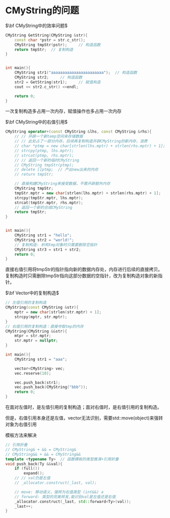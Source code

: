 # CMyString的问题

$\bf CMyString中的效率问题$

```c++
CMyString GetString(CMyString &str){
    const char *pstr = str.c_str();
    CMyString tmpStr(pstr);     // 构造函数
    return tmpStr;  // 复制构造
}


int main(){
    CMyString str1("aaaaaaaaaaaaaaaaaaaaaaa");  // 构造函数
    CMyString str2;     // 构造函数
    str2 = GetString(str1);     // 赋值构造
    cout << str2.c_str() <<endl;

    return 0;
}
```

一次复制构造多占用一次内存，赋值操作也多占用一次内存

$\bf CMyString中的右值引用$

```c++
CMyString operator+(const CMyString &lhs, const CMyString &rhs){
    // // 开辟一个新temp空间来存储数据
    // // 此处占了一部分内存，后续再复制构造开辟CMyString的新内存，浪费
    // char *ptmp = new char[strlen(lhs.mptr) + strlen(rhs.mptr) + 1];
    // strcpy(ptmp, lhs.mptr);
    // strcat(ptmp, rhs.mptr);
    // // 返回一个新的临时CMyString
    // CMyString tmpStr(ptmp);
    // delete []ptmp;  // 产出new出来的内存
    // return tmpStr;

    // 直接构建CMyString来接受数据，不需开辟额外内存
    CMyString tmpStr;
    tmpStr.mptr = new char[strlen(lhs.mptr) + strlen(rhs.mptr) + 1];
    strcpy(tmpStr.mptr, lhs.mptr);
    strcat(tmpStr.mptr, rhs.mptr);
    // 返回一个新的合成CMyString
    return tmpStr;
}


int main(){
    CMyString str1 = "hello";
    CMyString str2 = "world!";
    // 复制构造: 析构tmp对象时只需要删除空指针
    CMyString str3 = str1 + str2;
    return 0;
}

```

直接右值引用将tmpStr的指针指向新的数据内存处，内存进行后续的直接拷贝。复制构造时只需删除tmpStr指向这部分数据的空指针，改为复制构造对象的新指针。

$\bf Vector中的复制构造$

```c++
// 左值引用的复制构造
CMyString(const CMyString &str){
    mptr = new char[strlen(str.mptr) + 1];
    strcpy(mptr, str.mptr);
}
// 右值引用的复制构造：直接夺取tmp的内存
CMyString(CMyString &&str){
    mtpr = str.mptr;
    str.mptr = nullptr;
}

int main(){
    CMyString str1 = "aaa";

    vector<CMyString> vec;
    vec.reserve(10);

    vec.push_back(str1);
    vec.push_back(CMyString("bbb"));
    return 0;
}
```

在面对左值时，是左值引用的复制构造；面对右值时，是右值引用的复制构造。

但是，右值引用本身还是左值，vector无法识别，需要std::move(object)来强转对象为右值引用

模板方法来解决

```c++
// 引用折叠
// CMyString& + && = CMyString&
// CMyString&& + && = CMyString&&
template <typename Ty>  // 函数模板的类型推演+引用折叠
void push_back(Ty &&val){
    if (full())
        expand();
    // // val仍是左值
    // _allocator.construct(_last, val);

    // move: 移动语义，强转为右值类型 (int&&) a
    // forward: 类型的完美转发,能识别val是左值还是右值
    _allocator.construct(_last, std::forward<Ty>(val));
    _last++;
}

```
